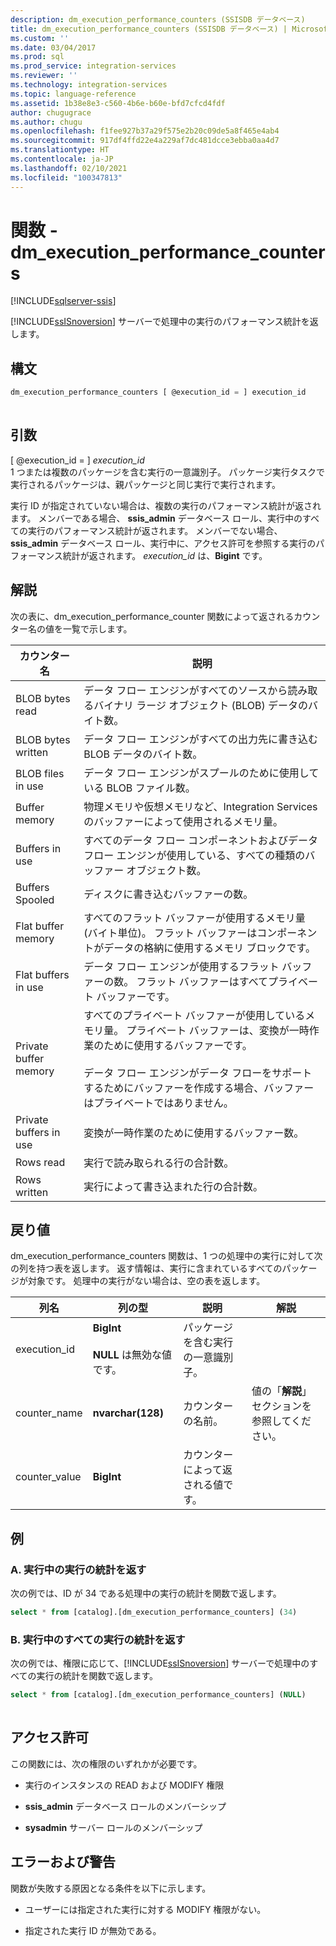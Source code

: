 ```yaml
---
description: dm_execution_performance_counters (SSISDB データベース)
title: dm_execution_performance_counters (SSISDB データベース) | Microsoft Docs
ms.custom: ''
ms.date: 03/04/2017
ms.prod: sql
ms.prod_service: integration-services
ms.reviewer: ''
ms.technology: integration-services
ms.topic: language-reference
ms.assetid: 1b38e8e3-c560-4b6e-b60e-bfd7cfcd4fdf
author: chugugrace
ms.author: chugu
ms.openlocfilehash: f1fee927b37a29f575e2b20c09de5a8f465e4ab4
ms.sourcegitcommit: 917df4ffd22e4a229af7dc481dcce3ebba0aa4d7
ms.translationtype: HT
ms.contentlocale: ja-JP
ms.lasthandoff: 02/10/2021
ms.locfileid: "100347813"
---
```

# <a name="functions---dm_execution_performance_counters"></a>関数 - dm_execution_performance_counters

[!INCLUDE[sqlserver-ssis](../includes/applies-to-version/sqlserver-ssis.md)]

  [!INCLUDE[ssISnoversion](../includes/ssisnoversion-md.md)] サーバーで処理中の実行のパフォーマンス統計を返します。  
  
## <a name="syntax"></a>構文  
  
```sql  
dm_execution_performance_counters [ @execution_id = ] execution_id  
  
```  
  
## <a name="arguments"></a>引数  
 [ @execution_id = ] *execution_id*  
 1 つまたは複数のパッケージを含む実行の一意識別子。 パッケージ実行タスクで実行されるパッケージは、親パッケージと同じ実行で実行されます。  
  
 実行 ID が指定されていない場合は、複数の実行のパフォーマンス統計が返されます。 メンバーである場合、 **ssis_admin** データベース ロール、実行中のすべての実行のパフォーマンス統計が返されます。  メンバーでない場合、 **ssis_admin** データベース ロール、実行中に、アクセス許可を参照する実行のパフォーマンス統計が返されます。 *execution_id* は、**Bigint** です。  
  
## <a name="remarks"></a>解説  
 次の表に、dm_execution_performance_counter 関数によって返されるカウンター名の値を一覧で示します。  
  
|カウンター名|説明|  
|------------------|-----------------|  
|BLOB bytes read|データ フロー エンジンがすべてのソースから読み取るバイナリ ラージ オブジェクト (BLOB) データのバイト数。|  
|BLOB bytes written|データ フロー エンジンがすべての出力先に書き込む BLOB データのバイト数。|  
|BLOB files in use|データ フロー エンジンがスプールのために使用している BLOB ファイル数。|  
|Buffer memory|物理メモリや仮想メモリなど、Integration Services のバッファーによって使用されるメモリ量。|  
|Buffers in use|すべてのデータ フロー コンポーネントおよびデータ フロー エンジンが使用している、すべての種類のバッファー オブジェクト数。|  
|Buffers Spooled|ディスクに書き込むバッファーの数。|  
|Flat buffer memory|すべてのフラット バッファーが使用するメモリ量 (バイト単位)。 フラット バッファーはコンポーネントがデータの格納に使用するメモリ ブロックです。|  
|Flat buffers in use|データ フロー エンジンが使用するフラット バッファーの数。 フラット バッファーはすべてプライベート バッファーです。|  
|Private buffer memory|すべてのプライベート バッファーが使用しているメモリ量。 プライベート バッファーは、変換が一時作業のために使用するバッファーです。<br /><br /> データ フロー エンジンがデータ フローをサポートするためにバッファーを作成する場合、バッファーはプライベートではありません。|  
|Private buffers in use|変換が一時作業のために使用するバッファー数。|  
|Rows read|実行で読み取られる行の合計数。|  
|Rows written|実行によって書き込まれた行の合計数。|  
  
## <a name="return"></a>戻り値  
 dm_execution_performance_counters 関数は、1 つの処理中の実行に対して次の列を持つ表を返します。 返す情報は、実行に含まれているすべてのパッケージが対象です。 処理中の実行がない場合は、空の表を返します。  
  
|列名|列の型|説明|解説|  
|-----------------|-----------------|-----------------|-------------|  
|execution_id|**BigInt**<br /><br /> **NULL** は無効な値です。|パッケージを含む実行の一意識別子。||  
|counter_name|**nvarchar(128)**|カウンターの名前。|値の「**解説**」セクションを参照してください。|  
|counter_value|**BigInt**|カウンターによって返される値です。||  
  
## <a name="examples"></a>例  

### <a name="a-return-statistics-for-a-running-execution"></a>A. 実行中の実行の統計を返す

 次の例では、ID が 34 である処理中の実行の統計を関数で返します。  
  
```sql
select * from [catalog].[dm_execution_performance_counters] (34)  
```  
  
### <a name="b-return-statistics-for-all-running-executions"></a>B. 実行中のすべての実行の統計を返す

 次の例では、権限に応じて、[!INCLUDE[ssISnoversion](../includes/ssisnoversion-md.md)] サーバーで処理中のすべての実行の統計を関数で返します。  
  
```sql
select * from [catalog].[dm_execution_performance_counters] (NULL)  
  
```  
  
## <a name="permissions"></a>アクセス許可  
 この関数には、次の権限のいずれかが必要です。  
  
-   実行のインスタンスの READ および MODIFY 権限  
  
-   **ssis_admin** データベース ロールのメンバーシップ  
  
-   **sysadmin** サーバー ロールのメンバーシップ  
  
## <a name="errors-and-warnings"></a>エラーおよび警告  
 関数が失敗する原因となる条件を以下に示します。  
  
-   ユーザーには指定された実行に対する MODIFY 権限がない。  
  
-   指定された実行 ID が無効である。  
  
  

